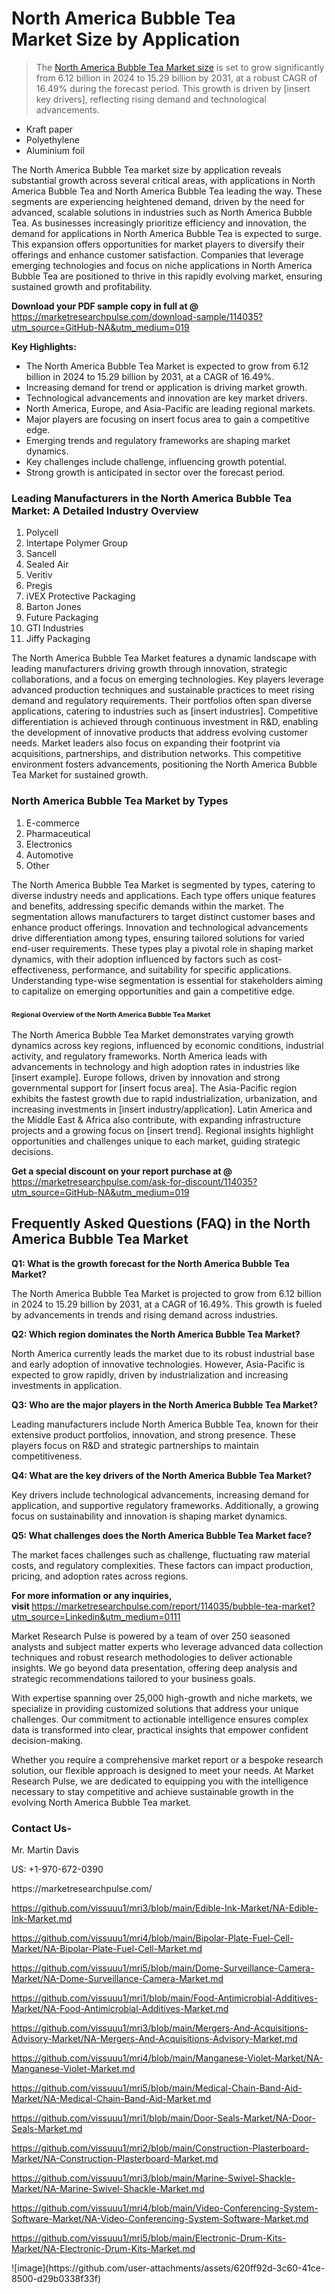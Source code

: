 <h1>North America Bubble Tea Market&nbsp;Size by Application</h1><blockquote><p>The <a href="https://marketresearchpulse.com/download-sample/114035?utm_source=GitHub-NA&amp;utm_medium=019">North America Bubble Tea Market size</a> is set to grow significantly from 6.12 billion in 2024 to 15.29 billion by 2031, at a robust CAGR of 16.49% during the forecast period. This growth is driven by [insert key drivers], reflecting rising demand and technological advancements.</p></blockquote><ul><li>Kraft paper<li> Polyethylene<li> Aluminium foil</li></ul><p>The North America Bubble Tea market size by application reveals substantial growth across several critical areas, with applications in North America Bubble Tea and North America Bubble Tea leading the way. These segments are experiencing heightened demand, driven by the need for advanced, scalable solutions in industries such as North America Bubble Tea. As businesses increasingly prioritize efficiency and innovation, the demand for applications in North America Bubble Tea is expected to surge. This expansion offers opportunities for market players to diversify their offerings and enhance customer satisfaction. Companies that leverage emerging technologies and focus on niche applications in North America Bubble Tea are positioned to thrive in this rapidly evolving market, ensuring sustained growth and profitability.</p><p><strong>Download your PDF sample copy in full at @ </strong><a href="https://marketresearchpulse.com/download-sample/114035?utm_source=GitHub-NA&amp;utm_medium=019">https://marketresearchpulse.com/download-sample/114035?utm_source=GitHub-NA&amp;utm_medium=019</a></p><p><strong>Key Highlights: </strong></p><ul><li>The North America Bubble Tea Market is expected to grow from 6.12 billion in 2024 to 15.29 billion by 2031, at a CAGR of 16.49%.</li><li>Increasing demand for trend or application is driving market growth.</li><li>Technological advancements and innovation are key market drivers.</li><li>North America, Europe, and Asia-Pacific are leading regional markets.</li><li>Major players are focusing on insert focus area to gain a competitive edge.</li><li>Emerging trends and regulatory frameworks are shaping market dynamics.</li><li>Key challenges include challenge, influencing growth potential.</li><li>Strong growth is anticipated in sector over the forecast period.</li></ul><h3>Leading Manufacturers in the North America Bubble Tea Market: A Detailed Industry Overview</h3><ol><li>Polycell</li><li>Intertape Polymer Group</li><li>Sancell</li><li>Sealed Air</li><li>Veritiv</li><li>Pregis</li><li>iVEX Protective Packaging</li><li>Barton Jones</li><li>Future Packaging</li><li>GTI Industries</li><li>Jiffy Packaging</li></ol><div class="flex max-w-full flex-col flex-grow"><div class="min-h-8 text-message flex w-full flex-col items-end gap-2 whitespace-normal break-words [.text-message+&amp;]:mt-5" dir="auto" data-message-author-role="assistant" data-message-id="fd8432e4-4910-450d-b182-61b7bfb0a01f" data-message-model-slug="gpt-4o"><div class="flex w-full flex-col gap-1 empty:hidden first:pt-[3px]"><div class="markdown prose w-full break-words dark:prose-invert light"><p>The North America Bubble Tea Market features a dynamic landscape with leading manufacturers driving growth through innovation, strategic collaborations, and a focus on emerging technologies. Key players leverage advanced production techniques and sustainable practices to meet rising demand and regulatory requirements. Their portfolios often span diverse applications, catering to industries such as [insert industries]. Competitive differentiation is achieved through continuous investment in R&amp;D, enabling the development of innovative products that address evolving customer needs. Market leaders also focus on expanding their footprint via acquisitions, partnerships, and distribution networks. This competitive environment fosters advancements, positioning the North America Bubble Tea Market for sustained growth.</p></div></div></div></div><h3>North America Bubble Tea Market by Types</h3><ol><li>E-commerce<li> Pharmaceutical<li> Electronics<li> Automotive<li> Other</li></ol><div class="flex max-w-full flex-col flex-grow"><div class="min-h-8 text-message flex w-full flex-col items-end gap-2 whitespace-normal break-words [.text-message+&amp;]:mt-5" dir="auto" data-message-author-role="assistant" data-message-id="084470be-0bb7-4664-bddf-5156b4f41249" data-message-model-slug="gpt-4o-mini"><div class="flex w-full flex-col gap-1 empty:hidden first:pt-[3px]"><div class="markdown prose w-full break-words dark:prose-invert light"><p>The North America Bubble Tea Market is segmented by types, catering to diverse industry needs and applications. Each type offers unique features and benefits, addressing specific demands within the market. The segmentation allows manufacturers to target distinct customer bases and enhance product offerings. Innovation and technological advancements drive differentiation among types, ensuring tailored solutions for varied end-user requirements. These types play a pivotal role in shaping market dynamics, with their adoption influenced by factors such as cost-effectiveness, performance, and suitability for specific applications. Understanding type-wise segmentation is essential for stakeholders aiming to capitalize on emerging opportunities and gain a competitive edge.</p></div></div></div></div><h3><span style="font-size: 11px;">Regional Overview of the North America Bubble Tea Market</span></h3><div class="flex max-w-full flex-col flex-grow"><div class="min-h-8 text-message flex w-full flex-col items-end gap-2 whitespace-normal break-words [.text-message+&amp;]:mt-5" dir="auto" data-message-author-role="assistant" data-message-id="e9038762-ce64-4e30-91c9-9bd413514231" data-message-model-slug="gpt-4o-mini"><div class="flex w-full flex-col gap-1 empty:hidden first:pt-[3px]"><div class="markdown prose w-full break-words dark:prose-invert light"><p>The North America Bubble Tea Market demonstrates varying growth dynamics across key regions, influenced by economic conditions, industrial activity, and regulatory frameworks. North America leads with advancements in technology and high adoption rates in industries like [insert example]. Europe follows, driven by innovation and strong governmental support for [insert focus area]. The Asia-Pacific region exhibits the fastest growth due to rapid industrialization, urbanization, and increasing investments in [insert industry/application]. Latin America and the Middle East &amp; Africa also contribute, with expanding infrastructure projects and a growing focus on [insert trend]. Regional insights highlight opportunities and challenges unique to each market, guiding strategic decisions.</p></div></div></div></div><p><strong>Get a special discount on your report purchase at @ </strong><a href="https://marketresearchpulse.com/ask-for-discount/114035?utm_source=GitHub-NA&amp;utm_medium=019">https://marketresearchpulse.com/ask-for-discount/114035?utm_source=GitHub-NA&amp;utm_medium=019</a></p><h2>Frequently Asked Questions (FAQ) in the North America Bubble Tea Market</h2><p><strong>Q1: What is the growth forecast for the North America Bubble Tea Market?</strong></p><p>The North America Bubble Tea Market is projected to grow from 6.12 billion in 2024 to 15.29 billion by 2031, at a CAGR of 16.49%. This growth is fueled by advancements in trends and rising demand across industries.</p><p><strong>Q2: Which region dominates the North America Bubble Tea Market?</strong></p><p>North America currently leads the market due to its robust industrial base and early adoption of innovative technologies. However, Asia-Pacific is expected to grow rapidly, driven by industrialization and increasing investments in application.</p><p><strong>Q3: Who are the major players in the North America Bubble Tea Market?</strong></p><p>Leading manufacturers include North America Bubble Tea, known for their extensive product portfolios, innovation, and strong presence. These players focus on R&amp;D and strategic partnerships to maintain competitiveness.</p><p><strong>Q4: What are the key drivers of the North America Bubble Tea Market?</strong></p><p>Key drivers include technological advancements, increasing demand for application, and supportive regulatory frameworks. Additionally, a growing focus on sustainability and innovation is shaping market dynamics.</p><p><strong>Q5: What challenges does the North America Bubble Tea Market face?</strong></p><p>The market faces challenges such as challenge, fluctuating raw material costs, and regulatory complexities. These factors can impact production, pricing, and adoption rates across regions.</p><p><strong>For more information or any inquiries, visit&nbsp;</strong><a href="https://marketresearchpulse.com/report/114035/bubble-tea-market?utm_source=Linkedin&utm_medium=0111">https://marketresearchpulse.com/report/114035/bubble-tea-market?utm_source=Linkedin&utm_medium=0111</a></p><p>Market Research Pulse is powered by a team of over 250 seasoned analysts and subject matter experts who leverage advanced data collection techniques and robust research methodologies to deliver actionable insights. We go beyond data presentation, offering deep analysis and strategic recommendations tailored to your business goals.</p><p>With expertise spanning over 25,000 high-growth and niche markets, we specialize in providing customized solutions that address your unique challenges. Our commitment to actionable intelligence ensures complex data is transformed into clear, practical insights that empower confident decision-making.</p><p>Whether you require a comprehensive market report or a bespoke research solution, our flexible approach is designed to meet your needs. At Market Research Pulse, we are dedicated to equipping you with the intelligence necessary to stay competitive and achieve sustainable growth in the evolving North America Bubble Tea market.</p><h3><strong>Contact Us-</strong></h3><p>Mr. Martin Davis</p><p>US: +1-970-672-0390</p><p>https://marketresearchpulse.com/</p><p><a href="https://github.com/vissuuu1/mri3/blob/main/Edible-Ink-Market/NA-Edible-Ink-Market.md">https://github.com/vissuuu1/mri3/blob/main/Edible-Ink-Market/NA-Edible-Ink-Market.md</a></p><p><a href="https://github.com/vissuuu1/mri4/blob/main/Bipolar-Plate-Fuel-Cell-Market/NA-Bipolar-Plate-Fuel-Cell-Market.md">https://github.com/vissuuu1/mri4/blob/main/Bipolar-Plate-Fuel-Cell-Market/NA-Bipolar-Plate-Fuel-Cell-Market.md</a></p><p><a href="https://github.com/vissuuu1/mri5/blob/main/Dome-Surveillance-Camera-Market/NA-Dome-Surveillance-Camera-Market.md">https://github.com/vissuuu1/mri5/blob/main/Dome-Surveillance-Camera-Market/NA-Dome-Surveillance-Camera-Market.md</a></p><p><a href="https://github.com/vissuuu1/mri1/blob/main/Food-Antimicrobial-Additives-Market/NA-Food-Antimicrobial-Additives-Market.md">https://github.com/vissuuu1/mri1/blob/main/Food-Antimicrobial-Additives-Market/NA-Food-Antimicrobial-Additives-Market.md</a></p><p><a href="https://github.com/vissuuu1/mri3/blob/main/Mergers-And-Acquisitions-Advisory-Market/NA-Mergers-And-Acquisitions-Advisory-Market.md">https://github.com/vissuuu1/mri3/blob/main/Mergers-And-Acquisitions-Advisory-Market/NA-Mergers-And-Acquisitions-Advisory-Market.md</a></p><p><a href="https://github.com/vissuuu1/mri4/blob/main/Manganese-Violet-Market/NA-Manganese-Violet-Market.md">https://github.com/vissuuu1/mri4/blob/main/Manganese-Violet-Market/NA-Manganese-Violet-Market.md</a></p><p><a href="https://github.com/vissuuu1/mri5/blob/main/Medical-Chain-Band-Aid-Market/NA-Medical-Chain-Band-Aid-Market.md">https://github.com/vissuuu1/mri5/blob/main/Medical-Chain-Band-Aid-Market/NA-Medical-Chain-Band-Aid-Market.md</a></p><p><a href="https://github.com/vissuuu1/mri1/blob/main/Door-Seals-Market/NA-Door-Seals-Market.md">https://github.com/vissuuu1/mri1/blob/main/Door-Seals-Market/NA-Door-Seals-Market.md</a></p><p><a href="https://github.com/vissuuu1/mri2/blob/main/Construction-Plasterboard-Market/NA-Construction-Plasterboard-Market.md">https://github.com/vissuuu1/mri2/blob/main/Construction-Plasterboard-Market/NA-Construction-Plasterboard-Market.md</a></p><p><a href="https://github.com/vissuuu1/mri3/blob/main/Marine-Swivel-Shackle-Market/NA-Marine-Swivel-Shackle-Market.md">https://github.com/vissuuu1/mri3/blob/main/Marine-Swivel-Shackle-Market/NA-Marine-Swivel-Shackle-Market.md</a></p><p><a href="https://github.com/vissuuu1/mri4/blob/main/Video-Conferencing-System-Software-Market/NA-Video-Conferencing-System-Software-Market.md">https://github.com/vissuuu1/mri4/blob/main/Video-Conferencing-System-Software-Market/NA-Video-Conferencing-System-Software-Market.md</a></p><p><a href="https://github.com/vissuuu1/mri5/blob/main/Electronic-Drum-Kits-Market/NA-Electronic-Drum-Kits-Market.md">https://github.com/vissuuu1/mri5/blob/main/Electronic-Drum-Kits-Market/NA-Electronic-Drum-Kits-Market.md</a></p>
![image](https://github.com/user-attachments/assets/620ff92d-3c60-41ce-8500-d29b0338f33f)
